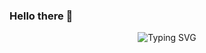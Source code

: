 ### Hello there 👋

<p align="center">
  <img src="https://readme-typing-svg.demolab.com?font=Fira+Code&weight=500&size=30&pause=1000&color=36BCF7&center=true&vCenter=true&width=435&lines=Hello+there!+I'm+SuperDev.;Welcome+to+my+profile!" alt="Typing SVG" />
</p>
